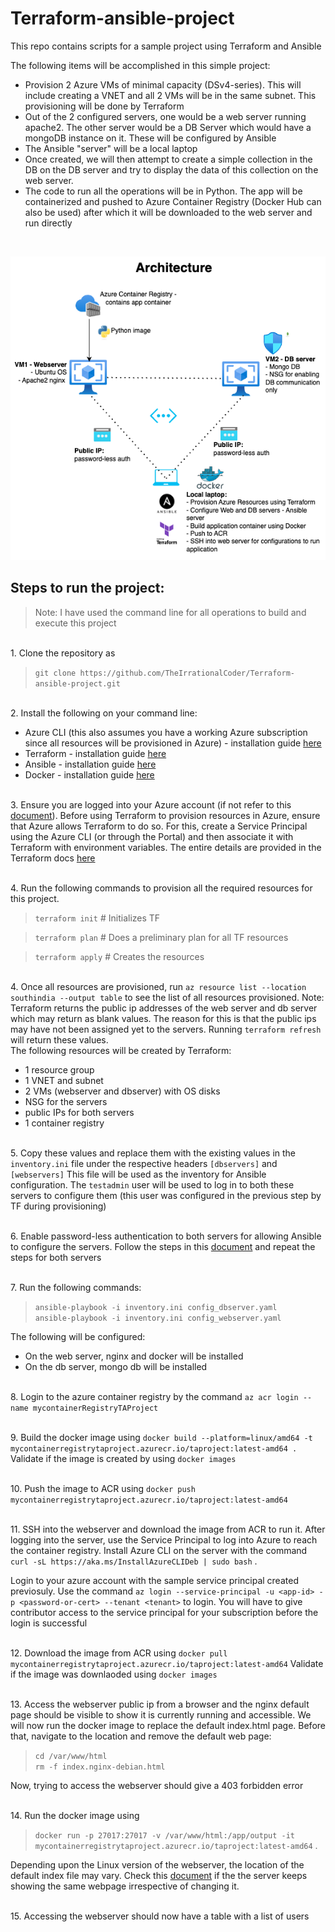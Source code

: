 # Terraform-ansible-project
This repo contains scripts for a sample project using Terraform and Ansible

The following items will be accomplished in this simple project:
- Provision 2 Azure VMs of minimal capacity (DSv4-series). This will include creating a VNET and all 2 VMs will be in the same subnet. This provisioning will be done by Terraform
- Out of the 2 configured servers, one would be a web server running apache2. The other server would be a DB Server which would have a mongoDB instance on it. These will be configured by Ansible
- The Ansible "server" will be a local laptop
- Once created, we will then attempt to create a simple collection in the DB on the DB server and try to display the data of this collection on the web server.
- The code to run all the operations will be in Python. The app will be containerized and pushed to Azure Container Registry (Docker Hub can also be used) after which it will be downloaded to the web server and run directly

<br>

![Architecture](./Architecture.png)

## Steps to run the project:
> Note: I have used the command line for all operations to build and execute this project

<br>1. Clone the repository as
> `git clone https://github.com/TheIrrationalCoder/Terraform-ansible-project.git`

<br>2. Install the following on your command line:
- Azure CLI (this also assumes you have a working Azure subscription since all resources will be provisioned in Azure) - installation guide [here](https://learn.microsoft.com/en-us/cli/azure/install-azure-cli)
- Terraform - installation guide [here](https://developer.hashicorp.com/terraform/install)
- Ansible - installation guide [here](https://docs.ansible.com/ansible/latest/installation_guide/intro_installation.html)
- Docker - installation guide [here](https://docs.docker.com/get-docker/)

<br>3. Ensure you are logged into your Azure account (if not refer to this [document](https://learn.microsoft.com/en-us/cli/azure/authenticate-azure-cli)). Before using Terraform to provision resources in Azure, ensure that Azure allows Terraform to do so. For this, create a Service Principal using the Azure CLI (or through the Portal) and then associate it with Terraform with environment variables. The entire details are provided in the Terraform docs [here](https://registry.terraform.io/providers/hashicorp/azurerm/latest/docs/guides/service_principal_client_secret)

<br>4. Run the following commands to provision all the required resources for this project.  

>`terraform init` # Initializes TF   

>`terraform plan` # Does a preliminary plan for all TF resources

>`terraform apply` # Creates the resources

<br>4. Once all resources are provisioned, run `az resource list --location southindia --output table` to see the list of all resources provisioned. Note: Terraform returns the public ip addresses of the web server and db server which may return as blank values. The reason for this is that the public ips may have not been assigned yet to the servers. Running `terraform refresh` will return these values.  
The following resources will be created by Terraform:  
- 1 resource group
- 1 VNET and subnet
- 2 VMs (webserver and dbserver) with OS disks
- NSG for the servers
- public IPs for both servers
- 1 container registry

<br>5. Copy these values and replace them with the existing values in the `inventory.ini` file under the respective headers `[dbservers]` and `[webservers]` This file will be used as the inventory for Ansible configuration. The `testadmin` user will be used to log in to both these servers to configure them (this user was configured in the previous step by TF during provisioning)

<br>6. Enable password-less authentication to both servers for allowing Ansible to configure the servers. Follow the steps in this [document](https://medium.com/@prateek.malhotra004/streamlining-secure-remote-access-a-guide-to-passwordless-ssh-connections-between-linux-servers-8c26bb008af9) and repeat the steps for both servers

<br>7. Run the following commands:  
>`ansible-playbook -i inventory.ini config_dbserver.yaml`    
>`ansible-playbook -i inventory.ini config_webserver.yaml`    

The following will be configured:  
- On the web server, nginx and docker will be installed
- On the db server, mongo db will be installed

<br>8. Login to the azure container registry by the command `az acr login --name mycontainerRegistryTAProject` 

<br>9. Build the docker image using `docker build --platform=linux/amd64 -t mycontainerregistrytaproject.azurecr.io/taproject:latest-amd64 .` Validate if the image is created by using `docker images`

<br>10. Push the image to ACR using `docker push mycontainerregistrytaproject.azurecr.io/taproject:latest-amd64`

<br>11. SSH into the webserver and download the image from ACR to run it. After logging into the server, use the Service Principal to log into Azure to reach the container registry. Install Azure CLI on the server with the command `curl -sL https://aka.ms/InstallAzureCLIDeb | sudo bash` .   

Login to your azure account with the sample service principal created previosuly. Use the command `az login --service-principal -u <app-id> -p <password-or-cert> --tenant <tenant>` to login. You will have to give contributor access to the service principal for your subscription before the login is successful

<br>12. Download the image from ACR using `docker pull mycontainerregistrytaproject.azurecr.io/taproject:latest-amd64` Validate if the image was downlaoded using `docker images`

<br>13. Access the webserver public ip from a browser and the nginx default page should be visible to show it is currently running and accessible. We will now run the docker image to replace the default index.html page. Before that, navigate to the location and remove the default web page:
>`cd /var/www/html`    
>`rm -f index.nginx-debian.html`    

Now, trying to access the webserver should give a 403 forbidden error

<br>14. Run the docker image using
>`docker run -p 27017:27017 -v /var/www/html:/app/output -it mycontainerregistrytaproject.azurecr.io/taproject:latest-amd64` .   

Depending upon the Linux version of the webserver, the location of the default index file may vary. Check this [document](https://stackoverflow.com/questions/40615678/nginx-index-html-does-not-update-after-modification) if the the server keeps showing the same webpage irrespective of changing it. 

<br>15. Accessing the webserver should now have a table with a list of users